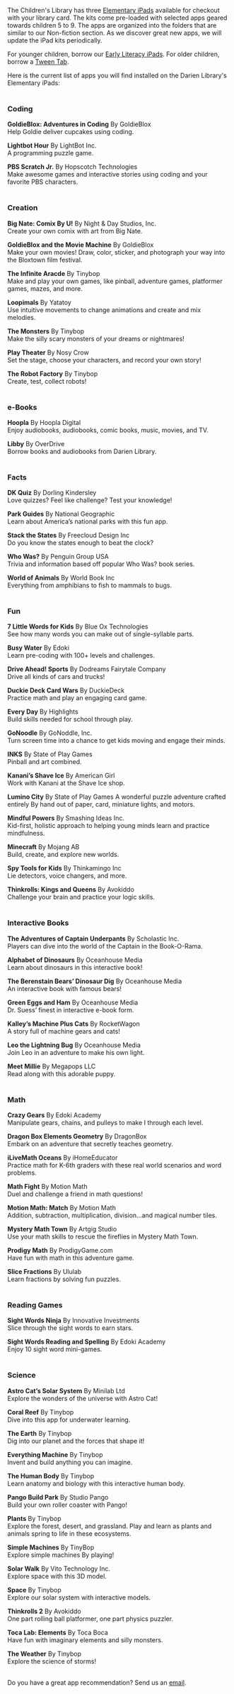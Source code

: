 The Children's Library has three [Elementary iPads](https://dar.to/2mLPOzV "Elementary iPads") available for checkout with your library card. The kits come pre-loaded with selected apps geared towards children 5 to 9. The apps are organized into the folders that are similar to our Non-fiction section. As we discover great new apps, we will update the iPad kits periodically.

For younger children, borrow our [Early Literacy iPads](/early-literacy-ipads "Early Literacy iPads"). For older children, borrow a [Tween Tab](/tween-tabs "Tween Tabs").

Here is the current list of apps you will find installed on the Darien Library's Elementary iPads:
<br />
<br />

<div class="row">
<div class="col-md-6">

### Coding

**GoldieBlox: Adventures in Coding** By GoldieBlox<br />
Help Goldie deliver cupcakes using coding. 

**Lightbot Hour** By LightBot Inc.<br />
A programming puzzle game. 

**PBS Scratch Jr.** By Hopscotch Technologies<br />
Make awesome games and interactive stories using coding and your favorite PBS characters. 
<br />
<br />

### Creation 

**Big Nate: Comix By U!** By Night & Day Studios, Inc.<br />
Create your own comix with art from Big Nate. 

**GoldieBlox and the Movie Machine** By GoldieBlox<br />
Make your own movies! Draw, color, sticker, and photograph your way into the Bloxtown film festival. 

**The Infinite Aracde** By Tinybop<br />
Make and play your own games, like pinball, adventure games, platformer games, mazes, and more.

**Loopimals** By Yatatoy<br />
Use intuitive movements to change animations and create and mix melodies.  

**The Monsters** By Tinybop<br />
Make the silly scary monsters of your dreams or nightmares! 

**Play Theater** By Nosy Crow<br />
Set the stage, choose your characters, and record your own story!

**The Robot Factory** By Tinybop<br />
Create, test, collect robots! 
<br />
<br />

### e-Books

**Hoopla** By Hoopla Digital<br />
Enjoy audiobooks, audiobooks, comic books, music, movies, and TV.

**Libby** By OverDrive<br />
Borrow books and audiobooks from Darien Library.
<br />
<br />

### Facts

**DK Quiz** By Dorling Kindersley<br />
Love quizzes? Feel like challenge? Test your knowledge! 

**Park Guides** By National Geographic<br />
Learn about America’s national parks with this fun app.

**Stack the States**  By Freecloud Design Inc<br />
Do you know the states enough to beat the clock? 

**Who Was?** By Penguin Group USA<br />
Trivia and information based off popular Who Was? book series. 

**World of Animals** By World Book Inc<br />
Everything from amphibians to fish to mammals to bugs. 
<br />
<br />

### Fun

**7 Little Words for Kids** By Blue Ox Technologies<br />
See how many words you can make out of single-syllable parts.

**Busy Water** By Edoki<br />
Learn pre-coding with 100+ levels and challenges.

**Drive Ahead! Sports** By Dodreams Fairytale Company<br />
Drive all kinds of cars and trucks! 

**Duckie Deck Card Wars** By DuckieDeck<br />
Practice math and play an engaging card game.

**Every Day** By Highlights<br />
Build skills needed for school through play.

**GoNoodle** By GoNoddle, Inc.<br />
Turn screen time into a chance to get kids moving and engage their minds.

**INKS** By State of Play Games<br />
Pinball and art combined. 

**Kanani’s Shave Ice** By American Girl<br />
Work with Kanani at the Shave Ice shop.

**Lumino City** By State of Play Games
A wonderful puzzle adventure crafted entirely By hand out of paper, card, miniature lights, and motors.  

**Mindful Powers** By Smashing Ideas Inc.<br />
Kid-first, holistic approach to helping young minds learn and practice mindfulness.

**Minecraft** By Mojang AB<br />
Build, create, and explore new worlds. 

**Spy Tools for Kids** By Thinkamingo Inc<br />
Lie detectors, voice changers, and more. 

**Thinkrolls: Kings and Queens** By Avokiddo<br />
Challenge your brain and practice your logic skills.
<br />
<br />

</div>

<div class="col-md-6">

### Interactive Books  

**The Adventures of Captain Underpants** By Scholastic Inc.<br />
Players can dive into the world of the Captain in the Book-O-Rama.  

**Alphabet of Dinosaurs** By Oceanhouse Media<br />
Learn about dinosaurs in this interactive book!

**The Berenstain Bears’ Dinosaur Dig** By Oceanhouse Media<br />
An interactive book with famous bears! 

**Green Eggs and Ham** By Oceanhouse Media<br />
Dr. Suess’ finest in interactive e-book form. 

**Kalley’s Machine Plus Cats** By RocketWagon<br />
A story full of machine gears and cats! 

**Leo the Lightning Bug** By Oceanhouse Media<br />
Join Leo in an adventure to make his own light.

**Meet Millie** By Megapops LLC<br />
Read along with this adorable puppy. 
<br />
<br />

### Math

**Crazy Gears** By Edoki Academy<br />
Manipulate gears, chains, and pulleys to make I through each level.

**Dragon Box Elements Geometry** By DragonBox<br />
Embark on an adventure that secretly teaches geometry.

**iLiveMath Oceans** By iHomeEducator<br />
Practice math for K-6th graders with these real world scenarios and word problems. 

**Math Fight** By Motion Math<br />
Duel and challenge a friend in math questions! 

**Motion Math: Match** By Motion Math<br />
Addition, subtraction, multiplication, division...and magical number tiles. 

**Mystery Math Town** By Artgig Studio<br />
Use your math skills to rescue the fireflies in Mystery Math Town.  

**Prodigy Math** By ProdigyGame.com<br />
Have fun with math in this adventure game.

**Slice Fractions** By Ululab<br />
Learn fractions by solving fun puzzles.
<br />
<br />

### Reading Games

**Sight Words Ninja** By Innovative Investments<br />
Slice through the sight words to earn stars. 
 
**Sight Words Reading and Spelling** By Edoki Academy<br />
Enjoy 10 sight word mini-games. 
<br />
<br />

### Science

**Astro Cat’s Solar System** By Minilab Ltd<br />
Explore the wonders of the universe with Astro Cat!

**Coral Reef** By Tinybop<br />
Dive into this app for underwater learning.

**The Earth** By Tinybop<br />
Dig into our planet and the forces that shape it! 

**Everything Machine** By Tinybop<br />
Invent and build anything you can imagine. 

**The Human Body** By Tinybop<br />
Learn anatomy and biology with this interactive human body. 

**Pango Build Park** By Studio Pango<br />
Build your own roller coaster with Pango!

**Plants** By Tinybop<br />
Explore the forest, desert, and grassland. Play and learn as plants and animals spring to life in these ecosystems.

**Simple Machines** By TinyBop<br />
Explore simple machines By playing!  

**Solar Walk** By Vito Technology Inc.<br />
Explore space with this 3D model.  

**Space** By Tinybop<br />
Explore our solar system with interactive models.

**Thinkrolls 2** By Avokiddo<br />
One part rolling ball platformer, one part physics puzzler. 

**Toca Lab: Elements** By Toca Boca<br />
Have fun with imaginary elements and silly monsters.

**The Weather** By Tinybop<br />
Explore the science of storms! 
<br />
<br />
</div>
</div>

Do you have a great app recommendation? Send us an [email](mailto:childrenslibrary@darienlibrary.org "Email us").